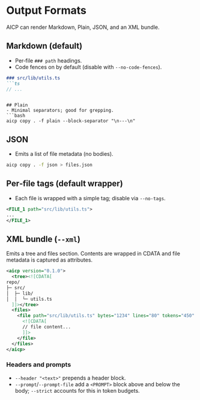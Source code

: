 # Output Formats

AICP can render Markdown, Plain, JSON, and an XML bundle.

## Markdown (default)
- Per‑file `### path` headings.
- Code fences on by default (disable with `--no-code-fences`).

```md
### src/lib/utils.ts
```ts
// ...
```
```

## Plain
- Minimal separators; good for grepping.
```bash
aicp copy . -f plain --block-separator "\n---\n"
```

## JSON

- Emits a list of file metadata (no bodies).

```bash
aicp copy . -f json > files.json
```

## Per‑file tags (default wrapper)

- Each file is wrapped with a simple tag; disable via `--no-tags`.

```xml
<FILE_1 path="src/lib/utils.ts">
...
</FILE_1>
```

## XML bundle (`--xml`)

Emits a tree and files section. Contents are wrapped in CDATA and file metadata is captured as attributes.

```xml
<aicp version="0.1.0">
  <tree><![CDATA[
repo/
├─ src/
│  ├─ lib/
│  │  └─ utils.ts
  ]]></tree>
  <files>
    <file path="src/lib/utils.ts" bytes="1234" lines="80" tokens="450" language="ts">
      <![CDATA[
      // file content...
      ]]>
    </file>
  </files>
</aicp>
```

### Headers and prompts

- `--header "<text>"` prepends a header block.
- `--prompt`/`--prompt-file` add a `<PROMPT>` block above and below the body; `--strict` accounts for this in token budgets.

